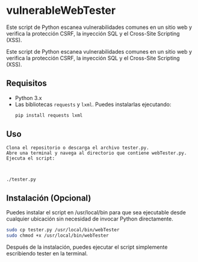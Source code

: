 # vulnerableWebTester
Este script de Python escanea vulnerabilidades comunes en un sitio web y verifica la protección CSRF, la inyección SQL y el Cross-Site Scripting (XSS).


Este script de Python escanea vulnerabilidades comunes en un sitio web y verifica la protección CSRF, la inyección SQL y el Cross-Site Scripting (XSS).

## Requisitos

- Python 3.x
- Las bibliotecas `requests` y `lxml`. Puedes instalarlas ejecutando:
  ```bash
  pip install requests lxml

## Uso

    Clona el repositorio o descarga el archivo tester.py.
    Abre una terminal y navega al directorio que contiene webTester.py.
    Ejecuta el script:

    

    ./tester.py

## Instalación (Opcional)

Puedes instalar el script en /usr/local/bin para que sea ejecutable desde cualquier ubicación sin necesidad de invocar Python directamente.

```bash
sudo cp tester.py /usr/local/bin/webTester
sudo chmod +x /usr/local/bin/webTester
```
Después de la instalación, puedes ejecutar el script simplemente escribiendo tester en la terminal.
